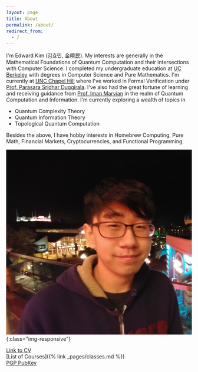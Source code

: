 ```yaml
---
layout: page
title: About
permalink: /about/
redirect_from:
  - /
---
```


 I'm Edward Kim (김효민, 金曉民). My interests are generally in the Mathematical Foundations of Quantum Computation and their intersections with Computer Science. I completed my undergraduate education at [UC Berkeley](https://cs.berkeley.edu/) with degrees in Computer Science and Pure Mathematics. I'm currently at [UNC Chapel Hill](https://cs.unc.edu/) where I've worked in Formal Verification under [Prof. Parasara Sridhar Duggirala](https://www.cs.unc.edu/~psd/). I've also had the great fortune of learning and receiving guidance from [Prof. Iman Marvian](https://sites.duke.edu/marvian/) in the realm of Quantum Computation and Information. I'm currently exploring a wealth of topics in

  * Quantum Complexity Theory  
  * Quantum Information Theory
  * Topological Quantum Computation

Besides the above, I have hobby interests in Homebrew Computing, Pure Math, Financial Markets, Cryptocurrencies, and Functional Programming.

  ![Profile Picture](/images/profile.jpg){:class="img-responsive"}

  [Link to CV](https://github.com/ekim1919/CV/blob/master/current/EdwardKimCV.pdf)  
  [List of Courses]({% link _pages/classes.md %})  
  [PGP PubKey](https://ekim1919.github.io/pubkey.asc)
